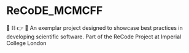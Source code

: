 # ReCoDE_MCMCFF
🎲 ⛓️ 👉 🧪 An exemplar project designed to showcase best practices in developing scientific software. Part of the ReCode Project at Imperial College London
